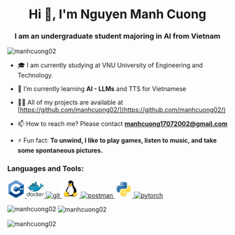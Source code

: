 <h1 align="center">Hi 👋, I'm Nguyen Manh Cuong</h1>
<h3 align="center">I am an undergraduate student majoring in AI from Vietnam</h3>


<p align="left"> <img src="https://komarev.com/ghpvc/?username=manhcuong02&label=Profile%20views&color=0e75b6&style=flat" alt="manhcuong02" /> </p>

- 🎓 I am currently studying at VNU University of Engineering and Technology.

- 🌱 I’m currently learning **AI - LLMs** and TTS for Vietnamese 

- 👨‍💻 All of my projects are available at [https://github.com/manhcuong02/](https://github.com/manhcuong02/)

- 📫 How to reach me? Please contact **manhcuong17072002@gmail.com**

- ⚡ Fun fact: **To unwind, I like to play games, listen to music, and take some spontaneous pictures.**

<p align="left">
</p>

<h3 align="left">Languages and Tools:</h3>
<p align="left"> <a href="https://www.w3schools.com/cpp/" target="_blank" rel="noreferrer"> <img src="https://raw.githubusercontent.com/devicons/devicon/master/icons/cplusplus/cplusplus-original.svg" alt="cplusplus" width="40" height="40"/> </a> <a href="https://www.docker.com/" target="_blank" rel="noreferrer"> <img src="https://raw.githubusercontent.com/devicons/devicon/master/icons/docker/docker-original-wordmark.svg" alt="docker" width="40" height="40"/> </a> <a href="https://git-scm.com/" target="_blank" rel="noreferrer"> <img src="https://www.vectorlogo.zone/logos/git-scm/git-scm-icon.svg" alt="git" width="40" height="40"/> </a> <a href="https://www.linux.org/" target="_blank" rel="noreferrer"> <img src="https://raw.githubusercontent.com/devicons/devicon/master/icons/linux/linux-original.svg" alt="linux" width="40" height="40"/> </a> <a href="https://postman.com" target="_blank" rel="noreferrer"> <img src="https://www.vectorlogo.zone/logos/getpostman/getpostman-icon.svg" alt="postman" width="40" height="40"/> </a> <a href="https://www.python.org" target="_blank" rel="noreferrer"> <img src="https://raw.githubusercontent.com/devicons/devicon/master/icons/python/python-original.svg" alt="python" width="40" height="40"/> </a> <a href="https://pytorch.org/" target="_blank" rel="noreferrer"> <img src="https://www.vectorlogo.zone/logos/pytorch/pytorch-icon.svg" alt="pytorch" width="40" height="40"/> </a> </p>

<p><img align="left" src="https://github-readme-stats.vercel.app/api/top-langs?username=manhcuong02&show_icons=true&locale=en&layout=compact" alt="manhcuong02" /></p>

<p>&nbsp;<img align="center" src="https://github-readme-stats.vercel.app/api?username=manhcuong02&show_icons=true&locale=en" alt="manhcuong02" /></p>

<p><img align="center" src="https://github-readme-streak-stats.herokuapp.com/?user=manhcuong02&" alt="manhcuong02" /></p>
